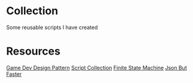 # Collection
Some reusable scripts I have created


# Resources

[Game Dev Design Pattern](https://github.com/QianMo/Unity-Design-Pattern)
[Script Collection](https://github.com/michidk/Unity-Script-Collection)
[Finite State Machine](https://github.com/thefuntastic/Unity3d-Finite-State-Machine/tree/master)
[Json But Faster](https://github.com/MessagePack-CSharp/MessagePack-CSharp#unity)

